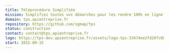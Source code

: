 ```yaml
---
title: Téléprocédure Simplifiée
mission: Simplifiez toutes vos démarches pour les rendre 100% en ligne.
domain: tps.apientreprise.fr
repository: https://github.com/sgmap/tps
status: construction
contact: contact@tps.apientreprise.fr
logo: https://tps-dev.apientreprise.fr/assets/logo-tps-33474ee2fd28fc088700df9090971ade28ca6498e3186f457400f31e85a92364.png
start: 2015-09-15
---
```

